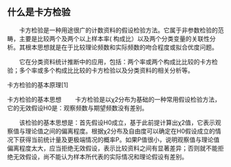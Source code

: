 ## 什么是卡方检验
　　卡方检验是一种用途很广的计数资料的假设检验方法。它属于非参数检验的范畴，主要是比较两个及两个以上样本率( 构成比）以及两个分类变量的关联性分析。其根本思想就是在于比较理论频数和实际频数的吻合程度或拟合优度问题。

　　它在分类资料统计推断中的应用，包括：两个率或两个构成比比较的卡方检验；多个率或多个构成比比较的卡方检验以及分类资料的相关分析等。


卡方检验的基本原理[1]

卡方检验的基本思想
　　卡方检验是以χ2分布为基础的一种常用假设检验方法，它的无效假设H0是：观察频数与期望频数没有差别。

　　该检验的基本思想是：首先假设H0成立，基于此前提计算出χ2值，它表示观察值与理论值之间的偏离程度。根据χ2分布及自由度可以确定在H0假设成立的情况下获得当前统计量及更极端情况的概率P。如果P值很小，说明观察值与理论值偏离程度太大，应当拒绝无效假设，表示比较资料之间有显著差异；否则就不能拒绝无效假设，尚不能认为样本所代表的实际情况和理论假设有差别。
